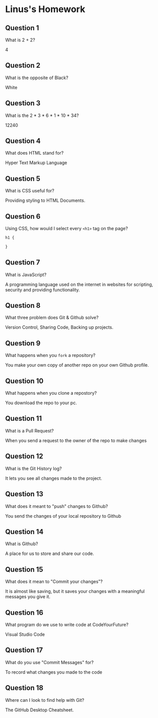 # Linus's Homework

## Question 1

What is 2 + 2?

4

## Question 2

What is the opposite of Black?

White

## Question 3

What is the  2 * 3 * 6 * 1 * 10 * 34?

12240

## Question 4 

What does HTML stand for?

Hyper Text Markup Language

## Question 5

What is CSS useful for?

Providing styling to HTML Documents.

## Question 6

Using CSS, how would I select every `<h1>` tag on the page?

```css
h1 {

}
```

## Question 7

What is JavaScript?

A programming language used on the internet in websites for scripting, security and providing functionality.

## Question 8

What three problem does Git & Github solve?

Version Control, Sharing Code, Backing up projects.

## Question 9

What happens when you `fork` a repository?

You make your own copy of another repo on your own Github profile.

## Question 10 

What happens when you clone a repostory?

You download the repo to your pc.

## Question 11

What is a Pull Request?

When you send a request to the owner of the repo to make changes

## Question 12

What is the Git History log?

It lets you see all changes made to the project.

## Question 13

What does it meant to "push" changes to Github?

You send the changes of your local repository to Github

## Question 14

What is Github?

A place for us to store and share our code.

## Question 15

What does it mean to "Commit your changes"?

It is almost like saving, but it saves your changes with a meaningful messages you give it.

## Question 16

What program do we use to write code at CodeYourFuture?

Visual Studio Code

## Question 17

What do you use "Commit Messages" for?

To record what changes you made to the code

## Question 18

Where can I look to find help with Git?

The GitHub Desktop Cheatsheet.
